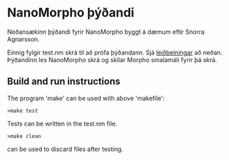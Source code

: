 # NanoMorpho þýðandi
Neðansækinn þýðandi fyrir NanoMorpho byggt á dæmum eftir Snorra Agnarsson.

Einnig fylgir test.nm skrá til að prófa þýðandann. Sjá [leiðbeiningar](#build-and-run-instructions) að neðan.
Þýðandinn les NanoMorpho skrá og skilar Morpho smalamáli fyrir þá skrá.

## Build and run instructions
The program 'make' can be used with above 'makefile':
```
>make test
```

Tests can be written in the test.nm file.

```
>make clean
```
can be used to discard files after testing.
